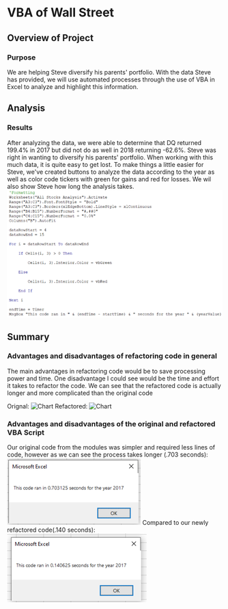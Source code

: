 # VBA of Wall Street

## Overview of Project

### Purpose

We are helping Steve diversify his parents' portfolio. With the data Steve has provided, we will use automated processes through the use of VBA in Excel to analyze and highlight this information.


## Analysis

### Results

After analyzing the data, we were able to determine that DQ returned 199.4% in 2017 but did not do as well in 2018 returning -62.6%. Steve was right in wanting to diversify his parents' portfolio. When working with this much data, it is quite easy to get lost. To make things a little easier for Steve, we've created buttons to analyze the data according to the year as well as color code tickers with green for gains and red for losses. We wil also show Steve how long the analysis takes.
![Chart](Resources/Formatting.png)


## Summary

### Advantages and disadvantages of refactoring code in general
The main advantages in refactoring code would be to save processing power and time. One disadvantage I could see would be the time and effort it takes to refactor the code. We can see that the refactored code is actually longer and more complicated than the original code

Orignal:
![Chart](old_code.png)
Refactored:
![Chart](new_code.png)

### Advantages and disadvantages of the original and refactored VBA Script

Our original code from the modules was simpler and required less lines of code, however as we can see the process takes longer (.703 seconds):
![Chart](Resources/Old_2017.png)
Compared to our newly refactored code(.140 seconds):
![Chart](Resources/VBA_Challenge_2017.PNG)

